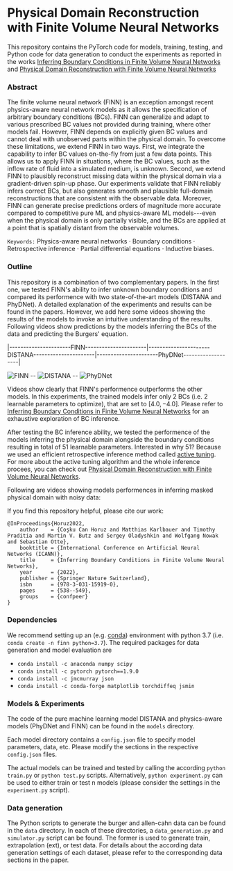 # Physical Domain Reconstruction with Finite Volume Neural Networks

This repository contains the PyTorch code for models, training, testing, and Python code for data generation to conduct the experiments as reported in the works [Inferring Boundary Conditions in Finite Volume Neural Networks](https://link.springer.com/chapter/10.1007/978-3-031-15919-0_45) and [Physical Domain Reconstruction with Finite Volume Neural Networks]([https://link.springer.com/chapter/10.1007/978-3-031-15919-0_45](https://doi.org/10.1080/08839514.2023.2204261))

### Abstract

The finite volume neural network (FINN) is an exception amongst recent physics-aware neural network models as it allows the specification of arbitrary boundary conditions (BCs). FINN can generalize and adapt to various prescribed BC values not provided during training, where other models fail. However, FINN depends on explicitly given BC values and cannot deal with unobserved parts within the physical domain. To overcome these limitations, we extend FINN in two ways. First, we integrate the capability to infer BC values on-the-fly from just a few data points. This allows us to apply FINN in situations, where the BC values, such as the inflow rate of fluid into a simulated medium, is unknown. Second, we extend FINN to plausibly reconstruct missing data within the physical domain via a gradient-driven spin-up phase. Our experiments validate that FINN reliably infers correct BCs, but also generates smooth and plausible full-domain reconstructions that are consistent with the observable data. Moreover, FINN can generate precise predictions orders of magnitude more accurate compared to competitive pure ML and physics-aware ML models---even when the physical domain is only partially visible, and the BCs are applied at a point that is spatially distant from the observable volumes.

`Keywords:` Physics-aware neural networks · Boundary conditions · Retrospective inference · Partial differential equations · Inductive biases.


### Outline
This repository is a combination of two complementary papers. In the first one, we tested FINN's ability to infer unknown boundary conditions and compared its performence with two state-of-the-art models (DISTANA and PhyDNet). A detailed explanation of the experiments and results can be found in the papers. However, we add here some videos showing the results of the models to invoke an intuitive understanding of the results. Following videos show predictions by the models inferring the BCs of the data and predicting the Burgers' equation.


|----------------------FINN----------------------|----------------------DISTANA----------------------|----------------------PhyDNet-------------------|

![FINN](https://github.com/CognitiveModeling/MSC-Horuz/assets/94513279/7bca87cb-033f-4bd2-a937-a7021e5a5d2a) -- ![DISTANA](https://github.com/CognitiveModeling/MSC-Horuz/assets/94513279/10886d3a-996f-4705-ac79-c6fe41891a01) -- ![PhyDNet](https://github.com/CognitiveModeling/MSC-Horuz/assets/94513279/40ac9b15-9266-4a7b-9c74-0a31d151e962)

Videos show clearly that FINN's performence outperforms the other models. In this experiments, the trained models infer only $2$ BCs (i.e. $2$ learnable parameters to optimize), that are set to $[4.0, -4.0]$. Please refer to [Inferring Boundary Conditions in Finite Volume Neural Networks](https://link.springer.com/chapter/10.1007/978-3-031-15919-0_45) for an exhaustive exploration of BC inference.

After testing the BC inference ability, we tested the performence of the models inferring the physical domain alongside the boundary conditions resulting in total of $51$ learnable parameters. Interested in why $51$? Because we used an efficient retrospective inference method called [active tuning](https://arxiv.org/pdf/2010.03958.pdf). For more about the active tuning algorithm and the whole inference procees, you can check out [Physical Domain Reconstruction with Finite Volume Neural Networks]([https://link.springer.com/chapter/10.1007/978-3-031-15919-0_45](https://doi.org/10.1080/08839514.2023.2204261)).

Following are videos showing models performences in inferring masked physical domain with noisy data:




If you find this repository helpful, please cite our work:

```
@InProceedings{Horuz2022,
    author    = {Coşku Can Horuz and Matthias Karlbauer and Timothy Praditia and Martin V. Butz and Sergey Oladyshkin and Wolfgang Nowak and Sebastian Otte},
    booktitle = {International Conference on Artificial Neural Networks (ICANN)},
    title     = {Inferring Boundary Conditions in Finite Volume Neural Networks},
    year      = {2022},
    publisher = {Springer Nature Switzerland},
    isbn      = {978-3-031-15919-0},
    pages     = {538--549},
    groups    = {confpeer}
}
```

### Dependencies

We recommend setting up an (e.g. [conda](https://docs.conda.io/projects/conda/en/latest/user-guide/tasks/manage-environments.html)) environment with python 3.7 (i.e. `conda create -n finn python=3.7`). The required packages for data generation and model evaluation are

  - `conda install -c anaconda numpy scipy`
  - `conda install -c pytorch pytorch==1.9.0`
  - `conda install -c jmcmurray json`
  - `conda install -c conda-forge matplotlib torchdiffeq jsmin`

### Models & Experiments

The code of the pure machine learning model DISTANA and physics-aware models (PhyDNet and FINN) can be found in the `models` directory.

Each model directory contains a `config.json` file to specify model parameters, data, etc. Please modify the sections in the respective `config.json` files.


The actual models can be trained and tested by calling the according `python train.py` or `python test.py` scripts. Alternatively, `python experiment.py` can be used to either train or test n models (please consider the settings in the `experiment.py` script).

### Data generation

The Python scripts to generate the burger and allen-cahn data can be found in the `data` directory. In each of these directories, a `data_generation.py` and `simulator.py` script can be found. The former is used to generate train, extrapolation (ext), or test data. For details about the according data generation settings of each dataset, please refer to the corresponding data sections in the paper.
